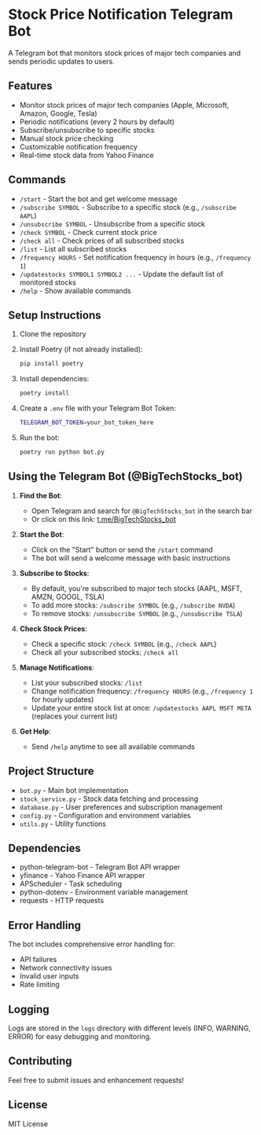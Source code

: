 # Stock Price Notification Telegram Bot

A Telegram bot that monitors stock prices of major tech companies and sends periodic updates to users.

## Features

- Monitor stock prices of major tech companies (Apple, Microsoft, Amazon, Google, Tesla)
- Periodic notifications (every 2 hours by default)
- Subscribe/unsubscribe to specific stocks
- Manual stock price checking
- Customizable notification frequency
- Real-time stock data from Yahoo Finance

## Commands

- `/start` - Start the bot and get welcome message
- `/subscribe SYMBOL` - Subscribe to a specific stock (e.g., `/subscribe AAPL`)
- `/unsubscribe SYMBOL` - Unsubscribe from a specific stock
- `/check SYMBOL` - Check current stock price
- `/check all` - Check prices of all subscribed stocks
- `/list` - List all subscribed stocks
- `/frequency HOURS` - Set notification frequency in hours (e.g., `/frequency 1`)
- `/updatestocks SYMBOL1 SYMBOL2 ...` - Update the default list of monitored stocks
- `/help` - Show available commands

## Setup Instructions

1. Clone the repository
2. Install Poetry (if not already installed):

   ```bash
   pip install poetry
   ```

3. Install dependencies:

   ```bash
   poetry install
   ```

4. Create a `.env` file with your Telegram Bot Token:

   ```bash
   TELEGRAM_BOT_TOKEN=your_bot_token_here
   ```

5. Run the bot:

   ```bash
   poetry run python bot.py
   ```

## Using the Telegram Bot (@BigTechStocks_bot)

1. **Find the Bot**:
   - Open Telegram and search for `@BigTechStocks_bot` in the search bar
   - Or click on this link: [t.me/BigTechStocks_bot](https://t.me/BigTechStocks_bot)

2. **Start the Bot**:
   - Click on the "Start" button or send the `/start` command
   - The bot will send a welcome message with basic instructions

3. **Subscribe to Stocks**:
   - By default, you're subscribed to major tech stocks (AAPL, MSFT, AMZN, GOOGL, TSLA)
   - To add more stocks: `/subscribe SYMBOL` (e.g., `/subscribe NVDA`)
   - To remove stocks: `/unsubscribe SYMBOL` (e.g., `/unsubscribe TSLA`)

4. **Check Stock Prices**:
   - Check a specific stock: `/check SYMBOL` (e.g., `/check AAPL`)
   - Check all your subscribed stocks: `/check all`

5. **Manage Notifications**:
   - List your subscribed stocks: `/list`
   - Change notification frequency: `/frequency HOURS` (e.g., `/frequency 1` for hourly updates)
   - Update your entire stock list at once: `/updatestocks AAPL MSFT META` (replaces your current list)

6. **Get Help**:
   - Send `/help` anytime to see all available commands

## Project Structure

- `bot.py` - Main bot implementation
- `stock_service.py` - Stock data fetching and processing
- `database.py` - User preferences and subscription management
- `config.py` - Configuration and environment variables
- `utils.py` - Utility functions

## Dependencies

- python-telegram-bot - Telegram Bot API wrapper
- yfinance - Yahoo Finance API wrapper
- APScheduler - Task scheduling
- python-dotenv - Environment variable management
- requests - HTTP requests

## Error Handling

The bot includes comprehensive error handling for:

- API failures
- Network connectivity issues
- Invalid user inputs
- Rate limiting

## Logging

Logs are stored in the `logs` directory with different levels (INFO, WARNING, ERROR) for easy debugging and monitoring.

## Contributing

Feel free to submit issues and enhancement requests!

## License

MIT License
